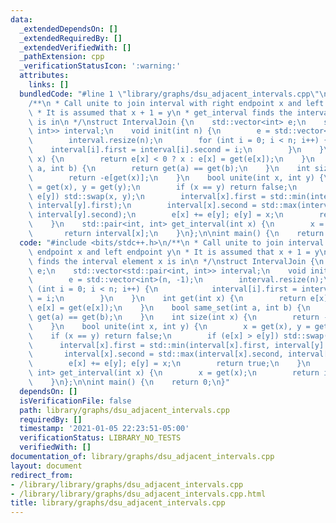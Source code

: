 ```yaml
---
data:
  _extendedDependsOn: []
  _extendedRequiredBy: []
  _extendedVerifiedWith: []
  _pathExtension: cpp
  _verificationStatusIcon: ':warning:'
  attributes:
    links: []
  bundledCode: "#line 1 \"library/graphs/dsu_adjacent_intervals.cpp\"\n#include <bits/stdc++.h>\n\
    /**\n * Call unite to join interval with right endpoint x and left endpoint y\n\
    \ * It is assumed that x + 1 = y\n * get_interval finds the interval element x\
    \ is in\n */\nstruct IntervalJoin {\n    std::vector<int> e;\n    std::vector<std::pair<int,\
    \ int>> interval;\n    void init(int n) {\n        e = std::vector<int>(n, -1);\n\
    \        interval.resize(n);\n        for (int i = 0; i < n; i++) {\n        \
    \    interval[i].first = interval[i].second = i;\n        }\n    }\n    int get(int\
    \ x) {\n        return e[x] < 0 ? x : e[x] = get(e[x]);\n    }\n    bool same_set(int\
    \ a, int b) {\n        return get(a) == get(b);\n    }\n    int size(int x) {\n\
    \        return -e[get(x)];\n    }\n    bool unite(int x, int y) {\n        x\
    \ = get(x), y = get(y);\n        if (x == y) return false;\n        if (e[x] >\
    \ e[y]) std::swap(x, y);\n        interval[x].first = std::min(interval[x].first,\
    \ interval[y].first);\n        interval[x].second = std::max(interval[x].second,\
    \ interval[y].second);\n        e[x] += e[y]; e[y] = x;\n        return true;\n\
    \    }\n    std::pair<int, int> get_interval(int x) {\n        x = get(x);\n \
    \       return interval[x];\n    }\n};\n\nint main() {\n    return 0;\n}\n"
  code: "#include <bits/stdc++.h>\n/**\n * Call unite to join interval with right\
    \ endpoint x and left endpoint y\n * It is assumed that x + 1 = y\n * get_interval\
    \ finds the interval element x is in\n */\nstruct IntervalJoin {\n    std::vector<int>\
    \ e;\n    std::vector<std::pair<int, int>> interval;\n    void init(int n) {\n\
    \        e = std::vector<int>(n, -1);\n        interval.resize(n);\n        for\
    \ (int i = 0; i < n; i++) {\n            interval[i].first = interval[i].second\
    \ = i;\n        }\n    }\n    int get(int x) {\n        return e[x] < 0 ? x :\
    \ e[x] = get(e[x]);\n    }\n    bool same_set(int a, int b) {\n        return\
    \ get(a) == get(b);\n    }\n    int size(int x) {\n        return -e[get(x)];\n\
    \    }\n    bool unite(int x, int y) {\n        x = get(x), y = get(y);\n    \
    \    if (x == y) return false;\n        if (e[x] > e[y]) std::swap(x, y);\n  \
    \      interval[x].first = std::min(interval[x].first, interval[y].first);\n \
    \       interval[x].second = std::max(interval[x].second, interval[y].second);\n\
    \        e[x] += e[y]; e[y] = x;\n        return true;\n    }\n    std::pair<int,\
    \ int> get_interval(int x) {\n        x = get(x);\n        return interval[x];\n\
    \    }\n};\n\nint main() {\n    return 0;\n}"
  dependsOn: []
  isVerificationFile: false
  path: library/graphs/dsu_adjacent_intervals.cpp
  requiredBy: []
  timestamp: '2021-01-05 22:23:51-05:00'
  verificationStatus: LIBRARY_NO_TESTS
  verifiedWith: []
documentation_of: library/graphs/dsu_adjacent_intervals.cpp
layout: document
redirect_from:
- /library/library/graphs/dsu_adjacent_intervals.cpp
- /library/library/graphs/dsu_adjacent_intervals.cpp.html
title: library/graphs/dsu_adjacent_intervals.cpp
---
```

